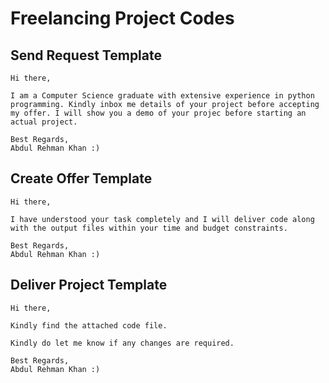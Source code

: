 # Freelancing Project Codes

## Send Request Template

```
Hi there,

I am a Computer Science graduate with extensive experience in python programming. Kindly inbox me details of your project before accepting my offer. I will show you a demo of your projec before starting an actual project.

Best Regards,
Abdul Rehman Khan :)
```

## Create Offer Template

```
Hi there,

I have understood your task completely and I will deliver code along with the output files within your time and budget constraints.

Best Regards,
Abdul Rehman Khan :)
```

## Deliver Project Template

```
Hi there,

Kindly find the attached code file.

Kindly do let me know if any changes are required.

Best Regards,
Abdul Rehman Khan :)
```
